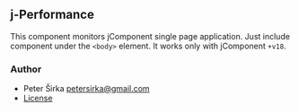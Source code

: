 ## j-Performance

This component monitors jComponent single page application. Just include component under the `<body>` element. It works only with jComponent `+v18`.

### Author

- Peter Širka <petersirka@gmail.com>
- [License](https://www.totaljs.com/license/)